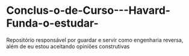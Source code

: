 # Conclus-o-de-Curso---Havard-Funda-o-estudar-
Repositório responsável por guardar e servir como engenharia reversa, além de eu estou aceitando opiniões construtivas

